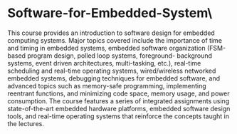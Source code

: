 # Software-for-Embedded-System\

This course provides an introduction to software design for embedded computing systems. Major topics covered include the importance of time and timing in embedded systems, embedded software organization (FSM-based program design, polled loop systems, foreground- background systems, event driven architectures, multi-tasking, etc.), real-time scheduling and real-time operating systems, wired/wireless networked embedded systems, debugging techniques for embedded software, and advanced topics such as memory-safe programming, implementing reentrant functions, and minimizing code space, memory usage, and power consumption. The course features a series of integrated assignments using state-of-the-art embedded hardware platforms, embedded software design tools, and real-time operating systems that reinforce the concepts taught in the lectures.
